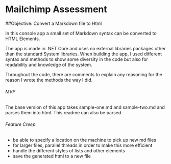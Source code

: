 # Mailchimp Assessment

##Objective: Convert a Markdown file to Html 

In this console app a small set of Markdown syntax can be converted to HTML Elements. 

The app is made in .NET Core and uses no external libraries packages other than the standard System libraries. 
When building the app, I used different syntax and methods to show some diversity in the code but also for readability and knowledge of the system. 

Throughout the code, there are comments to explain any reasoning for the reason I wrote the methods the way I did. 

###### MVP
The base version of this app takes sample-one.md and sample-two.md and parses them into html. 
This readme can also be parsed. 

###### Feature Creep 
- be able to specify a location on the machine to pick up new md files
- for larger files, parallel threads in order to make this more efficient 
- handle the different styles of lists and other elements 
- save the generated html to a new file


